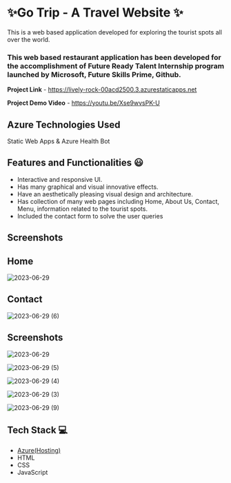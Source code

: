 # ✨Go Trip - A Travel Website ✨

This is a web based application developed for exploring the tourist spots all over the world.

### This web based restaurant application has been developed for the accomplishment of Future Ready Talent Internship program launched by Microsoft, Future Skills Prime,  Github.


**Project Link** - https://lively-rock-00acd2500.3.azurestaticapps.net

**Project Demo Video** - https://youtu.be/Xse9wvsPK-U

## Azure Technologies Used

Static Web Apps & 
Azure Health Bot


## Features and Functionalities 😃

- Interactive and responsive UI.
- Has many graphical and visual innovative effects.
- Have an aesthetically pleasing visual design and architecture.
- Has collection of many web pages including Home, About Us, Contact, Menu, information related to the tourist spots.
- Included the contact form to solve the user queries
## Screenshots



## Home
![2023-06-29](https://github.com/Srikar4123/Project3/assets/133674582/505fa2b9-69ff-408a-8219-9e562840bc04)
## Contact



![2023-06-29 (6)](https://github.com/Srikar4123/Project3/assets/133674582/25612345-82c6-4128-aef5-11a8278f7076)


## Screenshots


![2023-06-29](https://github.com/Srikar4123/Project3/assets/133674582/9cba08bd-25b9-496c-bb5d-da3c1a365631)


![2023-06-29 (5)](https://github.com/Srikar4123/Project3/assets/133674582/d2defde3-fa45-4457-9020-8378d17f0f20)

![2023-06-29 (4)](https://github.com/Srikar4123/Project3/assets/133674582/c11e774d-3a0e-4766-b45d-d11b0494d099)

![2023-06-29 (3)](https://github.com/Srikar4123/Project3/assets/133674582/7a50a0ef-fe19-42b2-bcb7-eed3d21e5735)

![2023-06-29 (9)](https://github.com/Srikar4123/Project3/assets/133674582/7101fdfa-4bb3-4aad-8364-95f065996934)


## Tech Stack 💻

- [Azure(Hosting)](https://azure.microsoft.com/en-in/features/azure-portal/)
- HTML
- CSS
- JavaScript
